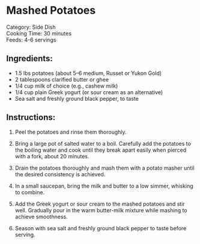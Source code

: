 # Mashed Potatoes

Category: Side Dish  
Cooking Time: 30 minutes  
Feeds: 4-6 servings  

## Ingredients:
- 1.5 lbs potatoes (about 5–6 medium, Russet or Yukon Gold)  
- 2 tablespoons clarified butter or ghee  
- 1/4 cup milk of choice (e.g., cashew milk)  
- 1/4 cup plain Greek yogurt (or sour cream as an alternative)  
- Sea salt and freshly ground black pepper, to taste  

## Instructions:
1. Peel the potatoes and rinse them thoroughly.  

2. Bring a large pot of salted water to a boil. Carefully add the potatoes to the boiling water and cook until they break apart easily when pierced with a fork, about 20 minutes.  

3. Drain the potatoes thoroughly and mash them with a potato masher until the desired consistency is achieved.  

4. In a small saucepan, bring the milk and butter to a low simmer, whisking to combine.  

5. Add the Greek yogurt or sour cream to the mashed potatoes and stir well. Gradually pour in the warm butter-milk mixture while mashing to achieve smoothness.  

6. Season with sea salt and freshly ground black pepper to taste before serving.  
